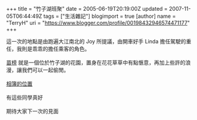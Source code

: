 +++
title = "竹子湖班聚"
date = 2005-06-19T20:19:00Z
updated = 2007-11-05T06:44:49Z
tags = ["生活雜記"]
blogimport = true 
[author]
	name = "TerryH"
	uri = "https://www.blogger.com/profile/00198432946574471177"
+++

這一次的地點是由跑遍大江南北的 Joy 所提議，由開車好手 Linda 擔任駕駛的重任，我則是乖乖的擔任乘客的角色。<br /><br /><a href="http://www.5657.com.tw/miau-ban">苗榜</a> 就是一個位於竹子湖的花園，置身在花花草草中有點愜意，再加上些許的浪漫，讓我們可以一起偷閒。<br /><br /><a href="albums/2005_06_18_classmates">相簿的位置</a><br /><br />有這些同學真好<br /><br />期待大家下一次的見面
